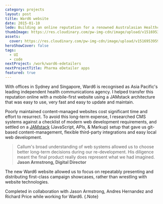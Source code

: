 ```yaml
---
category: projects
layout: post
title: Ward6 website
date: 2015-01-10
lede: Building an online reputation for a renowned Australasian Healthcare communications agency.
thumbImage: https://res.cloudinary.com/pw-img-cdn/image/upload/v1516953103/okok/thumb-ward6.jpg
assets: 
  cover: https://res.cloudinary.com/pw-img-cdn/image/upload/v1516953959/okok/ward6-hero.jpg
heroShowCover: false
tags: 
  - UI
  - code
nextProject: /work/ward6-edetailers
nextProjectTitle: Pharma eDetailer apps
featured: true
---
```


With offices in Sydney and Singapore, Ward6 is recognised as Asia Pacific's leading independent health communications agency. I helped transfer this reputation online with a mobile-first website using a JAMstack architecture that was easy to use, very fast and easy to update and maintain.

<MediaVideo src="286993397" ratio="540/768" frame />

Poorly maintained content-managed websites cost significant time and effort to resurrect. To avoid this long-term expense, I researched CMS systems against a checklist of modern web development requirements, and settled on a [JAMstack](https://www.siteleaf.com/blog/jamstack-ecommerce/) (JavaScript, APIs, & Markup) setup that gave us git-based content-management, flexible third-party integrations and easy local web development.

> Callum's broad understanding of web systems allowed us to choose better long-term decisions during our re-development. His diligence meant the final product really does represent what we had imagined. **Jason Armstrong, Digital Director**

<Media ratio="1994/2880" image="https://res.cloudinary.com/pw-img-cdn/image/upload/v1516953959/okok/ward6-hero.jpg" />

<Media ratio="1286/2880" image="https://res.cloudinary.com/pw-img-cdn/image/upload/v1522320481/okok/ward6-mobile-screens-dark.png" />

The new Ward6 website allowed us to focus on repeatably presenting and distributing first-class campaign showcases, rather than wrestling with website technologies.

Completed in collaboration with Jason Armstrong, Andres Hernandez and Richard Price while working for Ward6. {.Note}

<PostButton link="http://www.ward6.asia" label="Visit Ward6" />

<script>
import Media from "../../src/components/Media";
import MediaVideo from "../../src/components/MediaVideo";
import PostButton from "../../src/components/PostButton";
export default {
  components: {
    Media,
    MediaVideo,
    PostButton,
  }
}
</script>
